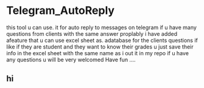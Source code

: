 # Telegram_AutoReply
 this tool u can use. it for auto reply to messages on telegram if u have many questions from clients with the same answer proplably i have added afeature that u can use excel sheet as. adatabase for the clients questions if like if they are student and they want to know their grades u just save their info in the excel sheet with the 
 same name as i out it in my repo if u have any questions u will be very welcomed Have fun ....

## hi
